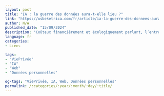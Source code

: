 ```yaml
---
layout: post
title: "IA : la guerre des données aura-t-elle lieu ?"
link: "https://usbeketrica.com/fr/article/ia-la-guerre-des-donnees-aura-t-elle-lieu-data-synthetiques"
author: N/A
published_date: "15/09/2024"
description: "Coûteux financièrement et écologiquement parlant, l’entraînement des modèles d’IA générative sur la base de nos données est aussi sous le feu des associations de protection de la vie privée. Pour contourner le problème, le recours aux données synthétiques s’impose de plus en plus. La donnée synthétique est-elle « si fantastique » ? Quelques éléments de réponse."
language: fr
categories:
- Liens

tags:
- "ViePrivée"
- "IA"
- "Web"
- "Données personnelles"

og-tags: "ViePrivée, IA, Web, Données personnelles"
permalink: /:categories/:year/:month/:day/:title/
---
```

